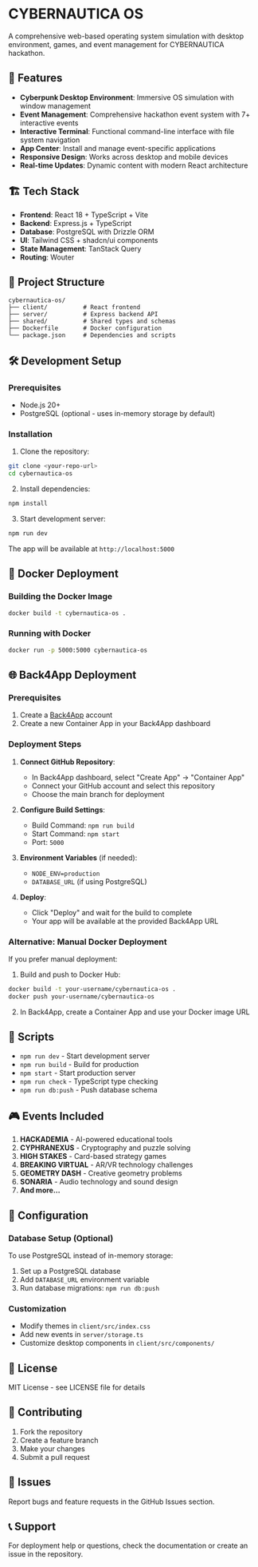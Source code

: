# CYBERNAUTICA OS

A comprehensive web-based operating system simulation with desktop environment, games, and event management for CYBERNAUTICA hackathon.

## 🚀 Features

- **Cyberpunk Desktop Environment**: Immersive OS simulation with window management
- **Event Management**: Comprehensive hackathon event system with 7+ interactive events
- **Interactive Terminal**: Functional command-line interface with file system navigation
- **App Center**: Install and manage event-specific applications
- **Responsive Design**: Works across desktop and mobile devices
- **Real-time Updates**: Dynamic content with modern React architecture

## 🏗️ Tech Stack

- **Frontend**: React 18 + TypeScript + Vite
- **Backend**: Express.js + TypeScript
- **Database**: PostgreSQL with Drizzle ORM
- **UI**: Tailwind CSS + shadcn/ui components
- **State Management**: TanStack Query
- **Routing**: Wouter

## 📁 Project Structure

```
cybernautica-os/
├── client/          # React frontend
├── server/          # Express backend API
├── shared/          # Shared types and schemas
├── Dockerfile       # Docker configuration
└── package.json     # Dependencies and scripts
```

## 🛠️ Development Setup

### Prerequisites
- Node.js 20+
- PostgreSQL (optional - uses in-memory storage by default)

### Installation

1. Clone the repository:
```bash
git clone <your-repo-url>
cd cybernautica-os
```

2. Install dependencies:
```bash
npm install
```

3. Start development server:
```bash
npm run dev
```

The app will be available at `http://localhost:5000`

## 🐳 Docker Deployment

### Building the Docker Image

```bash
docker build -t cybernautica-os .
```

### Running with Docker

```bash
docker run -p 5000:5000 cybernautica-os
```

## 🌐 Back4App Deployment

### Prerequisites
1. Create a [Back4App](https://www.back4app.com/) account
2. Create a new Container App in your Back4App dashboard

### Deployment Steps

1. **Connect GitHub Repository**:
   - In Back4App dashboard, select "Create App" → "Container App"
   - Connect your GitHub account and select this repository
   - Choose the main branch for deployment

2. **Configure Build Settings**:
   - Build Command: `npm run build`
   - Start Command: `npm start`
   - Port: `5000`

3. **Environment Variables** (if needed):
   - `NODE_ENV=production`
   - `DATABASE_URL` (if using PostgreSQL)

4. **Deploy**:
   - Click "Deploy" and wait for the build to complete
   - Your app will be available at the provided Back4App URL

### Alternative: Manual Docker Deployment

If you prefer manual deployment:

1. Build and push to Docker Hub:
```bash
docker build -t your-username/cybernautica-os .
docker push your-username/cybernautica-os
```

2. In Back4App, create a Container App and use your Docker image URL

## 📝 Scripts

- `npm run dev` - Start development server
- `npm run build` - Build for production
- `npm start` - Start production server
- `npm run check` - TypeScript type checking
- `npm run db:push` - Push database schema

## 🎮 Events Included

1. **HACKADEMIA** - AI-powered educational tools
2. **CYPHRANEXUS** - Cryptography and puzzle solving
3. **HIGH STAKES** - Card-based strategy games
4. **BREAKING VIRTUAL** - AR/VR technology challenges
5. **GEOMETRY DASH** - Creative geometry problems
6. **SONARIA** - Audio technology and sound design
7. **And more...**

## 🔧 Configuration

### Database Setup (Optional)
To use PostgreSQL instead of in-memory storage:

1. Set up a PostgreSQL database
2. Add `DATABASE_URL` environment variable
3. Run database migrations: `npm run db:push`

### Customization
- Modify themes in `client/src/index.css`
- Add new events in `server/storage.ts`
- Customize desktop components in `client/src/components/`

## 📄 License

MIT License - see LICENSE file for details

## 🤝 Contributing

1. Fork the repository
2. Create a feature branch
3. Make your changes
4. Submit a pull request

## 🐛 Issues

Report bugs and feature requests in the GitHub Issues section.

## 📞 Support

For deployment help or questions, check the documentation or create an issue in the repository.